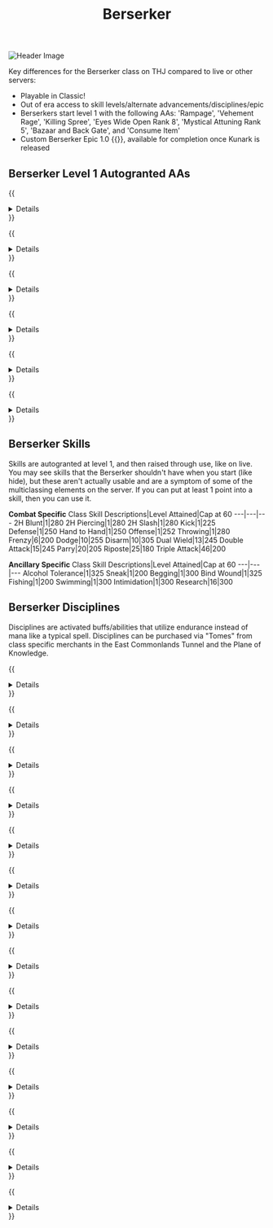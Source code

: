 ﻿---
title: Berserker
description: Overview of the Berserker Class
---

![Header Image](/images/classes.webp)

Key differences for the Berserker class on THJ compared to live or other servers:

- Playable in Classic!
- Out of era access to skill levels/alternate advancements/disciplines/epic
- Berserkers start level 1 with the following AAs: 'Rampage', 'Vehement Rage', 'Killing Spree', 'Eyes Wide Open Rank 8', 'Mystical Attuning Rank 5', 'Bazaar and Back Gate', and 'Consume Item'
- Custom Berserker Epic 1.0 {{<item id="20542" name="Kerasian Axe of Ire" link="/equipment-guide/epics/ber-epic/">}}, available for completion once Kunark is released

## Berserker Level 1 Autogranted AAs


{{<details title="Rampage (Active)">}}
Every 30 seconds, Strikes all targets around you within melee range for moderate damage with a chance to trigger a localized Earthquake.{{</details>}}

{{<details title="Vehement Rage (Active)">}}
Every 5 minutes, when actived, will increase the damage you do at the cost of having heals that hit you be less effective.
{{</details>}}

{{<details title="Killing Spree (Passive)">}}
After slaying a non-trivial con enemy, you have a 10% chance per rank to enter a battle frenzy that instantly boosts your endurance slightly as well as increases your offensive damage for the next 30 seconds.
{{</details>}}

{{<details title="Bazaar and Back Gate (Active)">}}
Every 10 minutes, allows you to teleport to the Bazaar when out of combat.
{{</details>}}

{{<details title="Eyes Wide Open Rank 8 (Passive)">}}
This passive ability increases the capacity of your extended target window by one slot per rank.
{{</details>}}

{{<details title="Mystical Attuning Rank 5 (Passive)">}}
This ability increases the number of mystical effects that can affect you at once by 1 per rank.
{{</details>}}

## Berserker Skills

Skills are autogranted at level 1, and then raised through use, like on live. You may see skills that the Berserker shouldn't have when you start (like hide), but these aren't actually usable and are a symptom of some of the multiclassing elements on the server. If you can put at least 1 point into a skill, then you can use it.

**Combat Specific**
Class Skill Descriptions|Level Attained|Cap at 60
---|---|---
2H Blunt|1|280
2H Piercing|1|280
2H Slash|1|280
Kick|1|225
Defense|1|250
Hand to Hand|1|250
Offense|1|252
Throwing|1|280
Frenzy|6|200
Dodge|10|255
Disarm|10|305
Dual Wield|13|245
Double Attack|15|245
Parry|20|205
Riposte|25|180
Triple Attack|46|200

**Ancillary Specific**
Class Skill Descriptions|Level Attained|Cap at 60
---|---|---
Alcohol Tolerance|1|325
Sneak|1|200
Begging|1|300
Bind Wound|1|325
Fishing|1|200
Swimming|1|300
Intimidation|1|300
Research|16|300

## Berserker Disciplines
Disciplines are activated buffs/abilities that utilize endurance instead of mana like a typical spell.  Disciplines can be purchased via "Tomes" from class specific merchants in the East Commonlands Tunnel and the Plane of Knowledge.

{{<details title="Battle Cry (lvl 30)">}}
Lets loose a fierce battle cry that inspires your group, increasing their attack speed and attack rating.
{{</details>}}

{{<details title="War Cry (lvl 50)">}}
Lets loose a fierce battle cry that inspires your group, increasing their attack speed and attack rating.
{{</details>}}

{{<details title="Rage Volley (lvl 51)">}}
Launches a volley of four axes at your target.
{{</details>}}

{{<details title="Inspired Anger (lvl 53)">}}
Inspires you with a spirit of anger that makes it impossible for you to miss a melee attack.
{{</details>}}

{{<details title="Cleaving Rage (lvl 54)">}}
Consumes your mind in a cleaving rage, causing every attack you make to be critical hit.
{{</details>}}

{{<details title="Reckless (lvl 56)">}}
Fills you with a burning rage, causing you to riposte nearly all incoming attacks.
{{</details>}}

{{<details title="Focused Fury (lvl 57)">}}
Fills you with a focused fury, increasing your melee accuracy dramatically.
{{</details>}}

{{<details title="Battle Cry of Dravel (lvl 57)">}}
Lets loose a fierce battle cry that inspires your group, increasing their attack speed and attack rating.
{{</details>}}

{{<details title="Blind Rage (lvl 58)">}}
Cause your body to be consumed by a blind rage, greatly increasing the damage potential of your attacks.
{{</details>}}

{{<details title="Battle Focus (lvl 59)">}}
Focuses your awareness of the situation around you to such an extent that it is impossible for melee attacks to strike you.
{{</details>}}

{{<details title="Burning Rage (lvl 60)">}}
Your attacks become reckless, increasing the melee damage you are capable of.
{{</details>}}

{{<details title="War Cry of Dravel (lvl 64)">}}
Lets loose a fierce battle cry that inspires your group, increasing their attack speed and attack rating.
{{</details>}}

{{<details title="Cleaving Anger (lvl 65)">}}
Consumes your body with a cleaving anger that greatly increases your chances of landing a crippling blow.
{{</details>}}

{{<details title="Battle Cry of the Mastruq (lvl 65)">}}
Lets loose a fierce battle cry that inspires your group, increasing their attack speed and attack rating.
{{</details>}}
